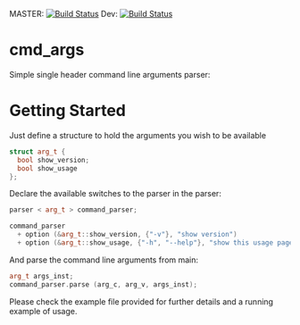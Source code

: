 MASTER: [![Build Status](https://travis-ci.org/lucianodasilva/cmd_args.svg?branch=master)](https://travis-ci.org/lucianodasilva/cmd_args) Dev: [![Build Status](https://travis-ci.org/lucianodasilva/cmd_args.svg?branch=dev)](https://travis-ci.org/lucianodasilva/cmd_args)

# cmd_args
Simple single header command line arguments parser:

# Getting Started

Just define a structure to hold the arguments you wish to be available
```c++
struct arg_t {
  bool show_version;
  bool show_usage
};
``` 

Declare the available switches to the parser in the parser:
```c++
parser < arg_t > command_parser;

command_parser
  + option (&arg_t::show_version, {"-v"}, "show version")
  + option (&arg_t::show_usage, {"-h", "--help"}, "show this usage page");
```

And parse the command line arguments from main:
```c++
arg_t args_inst;
command_parser.parse (arg_c, arg_v, args_inst);
```

Please check the example file provided for further details and a running example of usage.
